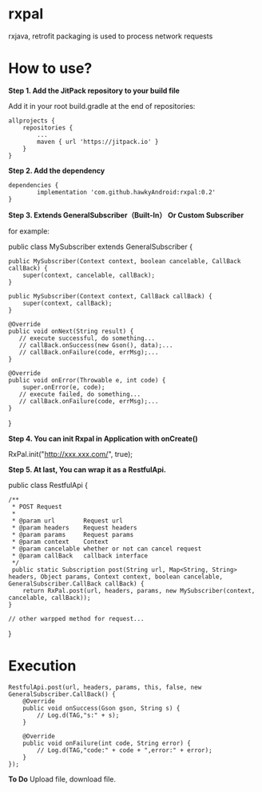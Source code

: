 # rxpal
rxjava, retrofit packaging is used to process network requests

<h1>How to use?</h1>
<b>Step 1. Add the JitPack repository to your build file</b>

Add it in your root build.gradle at the end of repositories:

	allprojects {
		repositories {
			...
			maven { url 'https://jitpack.io' }
		}
	}


<b>Step 2. Add the dependency</b>


	dependencies {
	        implementation 'com.github.hawkyAndroid:rxpal:0.2'
	}
  


<b>Step 3. Extends GeneralSubscriber（Built-In） Or Custom Subscriber</b>

for example:

public class MySubscriber extends GeneralSubscriber {

    public MySubscriber(Context context, boolean cancelable, CallBack callBack) {
        super(context, cancelable, callBack);
    }

    public MySubscriber(Context context, CallBack callBack) {
        super(context, callBack);
    }

    @Override
    public void onNext(String result) {
       // execute successful, do something...
       // callBack.onSuccess(new Gson(), data);...
       // callBack.onFailure(code, errMsg);...
    }

    @Override
    public void onError(Throwable e, int code) {
        super.onError(e, code);
       // execute failed, do something...
       // callBack.onFailure(code, errMsg);...
    }

}

<b>Step 4. You can init Rxpal in Application with onCreate() </b>

 RxPal.init("http://xxx.xxx.com/", true);
 
 <b>Step 5. At last, You can wrap it as a RestfulApi.</b>
 
 public class RestfulApi {

    /**
     * POST Request
     *
     * @param url        Request url
     * @param headers    Request headers
     * @param params     Request params
     * @param context    Context
     * @param cancelable whether or not can cancel request
     * @param callBack   callback interface
     */
     public static Subscription post(String url, Map<String, String> headers, Object params, Context context, boolean cancelable, GeneralSubscriber.CallBack callBack) {
        return RxPal.post(url, headers, params, new MySubscriber(context, cancelable, callBack));
    }
    
    // other warpped method for request...

}


<h1> Execution </h1>

    RestfulApi.post(url, headers, params, this, false, new GeneralSubscriber.CallBack() {
        @Override
        public void onSuccess(Gson gson, String s) {
            // Log.d(TAG,"s:" + s);
        }

        @Override
        public void onFailure(int code, String error) {
            // Log.d(TAG,"code:" + code + ",error:" + error);
        }
    });


<b>To Do</b>
Upload file, download file.






